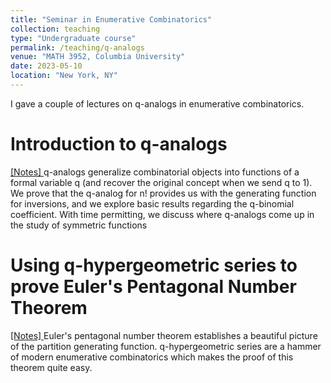 ```yaml
---
title: "Seminar in Enumerative Combinatorics"
collection: teaching
type: "Undergraduate course"
permalink: /teaching/q-analogs
venue: "MATH 3952, Columbia University"
date: 2023-05-10
location: "New York, NY"
---
```


I gave a couple of lectures on q-analogs in enumerative combinatorics.

Introduction to q-analogs
======
<a href="q1.pdf">[Notes] </a>
q-analogs generalize combinatorial objects into functions of a formal variable q (and recover the original concept when we send q to 1). We prove that the q-analog for n! provides us with the generating function for inversions, and we explore basic results regarding the q-binomial coefficient. With time permitting, we discuss where q-analogs come up in the study of symmetric functions


Using q-hypergeometric series to prove Euler's Pentagonal Number Theorem
======
<a href="q2.pdf">[Notes] </a>
Euler's pentagonal number theorem establishes a beautiful picture of the partition generating function. q-hypergeometric series are a hammer of modern enumerative combinatorics which makes the proof of this theorem quite easy. 
